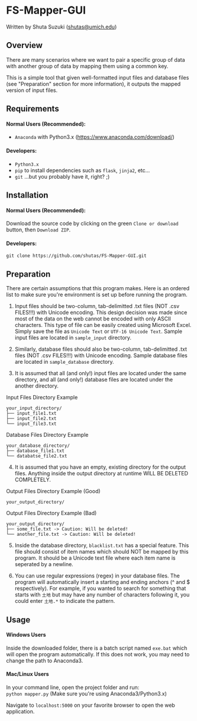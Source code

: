 # FS-Mapper-GUI

Written by Shuta Suzuki (shutas@umich.edu)

## Overview
There are many scenarios where we want to pair a specific group of data with another group of data by mapping them using a common key.

This is a simple tool that given well-formatted input files and database files (see "Preparation" section for more information), it outputs the mapped version of input files.

## Requirements
#### Normal Users (Recommended):
- `Anaconda` with Python3.x (https://www.anaconda.com/download/)

#### Developers:
- `Python3.x`
- `pip` to install dependencies such as `flask`, `jinja2`, etc...
- `git` ...but you probably have it, right? ;)

## Installation
#### Normal Users (Recommended):
Download the source code by clicking on the green `Clone or download` button, then `Download ZIP`.

#### Developers:  
`git clone https://github.com/shutas/FS-Mapper-GUI.git`

## Preparation
There are certain assumptions that this program makes. Here is an ordered list to make sure you're environment is set up before running the program. 

1. Input files should be two-column, tab-delimitted .txt files (NOT .csv FILES!!!) with Unicode encoding. This design decision was made since most of the data on the web cannot be encoded with only ASCII characters. This type of file can be easily created using Microsoft Excel. Simply save the file as `Unicode Text` or `UTF-16 Unicode Text`. Sample input files are located in `sample_input` directory.

2. Similarly, database files should also be two-column, tab-delimitted .txt files (NOT .csv FILES!!!) with Unicode encoding. Sample database files are located in `sample_database` directory.

3. It is assumed that all (and only!) input files are located under the same directory, and all (and only!) database files are located under the another directory.

Input Files Directory Example
```
your_input_directory/  
├── input_file1.txt  
├── input_file2.txt     
└── input_file3.txt    
```

Database Files Directory Example
```
your_database_directory/  
├── database_file1.txt    
└── databatse_file2.txt    
```

4. It is assumed that you have an empty, existing directory for the output files. Anything inside the output directory at runtime WILL BE DELETED COMPLETELY.

Output Files Directory Example (Good)
```
your_output_directory/  
```

Output Files Directory Example (Bad)
```
your_output_directory/  
├── some_file.txt -> Caution: Will be deleted!
└── another_file.txt -> Caution: Will be deleted!
```

5. Inside the database directory, `blacklist.txt` has a special feature. This file should consist of item names which should NOT be mapped by this program. It should be a Unicode text file where each item name is seperated by a newline.

6. You can use regular expressions (regex) in your database files. The program will automatically insert a starting and ending anchors (^ and $ respectively). For example, if you wanted to search for something that starts with `土地` but may have any number of characters following it, you could enter `土地.*` to indicate the pattern.

## Usage

#### Windows Users
Inside the downloaded folder, there is a batch script named `exe.bat` which will open the program automatically. If this does not work, you may need to change the path to Anaconda3.

#### Mac/Linux Users
In your command line, open the project folder and run:  
`python mapper.py` (Make sure you're using Anaconda3/Python3.x)

Navigate to `localhost:5000` on your favorite browser to open the web application.
